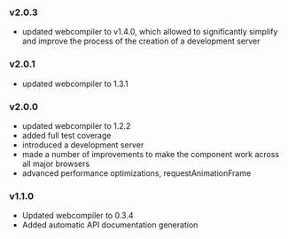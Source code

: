 ### v2.0.3

* updated webcompiler to v1.4.0, which allowed to significantly simplify and improve the process of the creation of a
  development server

### v2.0.1

* updated webcompiler to 1.3.1

### v2.0.0

* updated webcompiler to 1.2.2
* added full test coverage
* introduced a development server
* made a number of improvements to make the component work across all major browsers
* advanced performance optimizations, requestAnimationFrame

### v1.1.0

* Updated webcompiler to 0.3.4
* Added automatic API documentation generation
